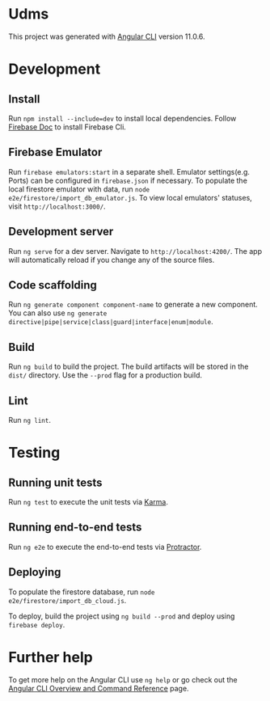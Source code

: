 # Udms

This project was generated with [Angular CLI](https://github.com/angular/angular-cli) version 11.0.6.


# Development

## Install
Run `npm install --include=dev` to install local dependencies. Follow [Firebase Doc](https://firebase.google.com/docs/cli) to install Firebase Cli.

## Firebase Emulator
Run `firebase emulators:start` in a separate shell. Emulator settings(e.g. Ports) can be configured in `firebase.json` if necessary. To populate the local firestore emulator with data, run `node e2e/firestore/import_db_emulator.js`. To view local emulators' statuses, visit `http://localhost:3000/`.

## Development server

Run `ng serve` for a dev server. Navigate to `http://localhost:4200/`. The app will automatically reload if you change any of the source files.

## Code scaffolding

Run `ng generate component component-name` to generate a new component. You can also use `ng generate directive|pipe|service|class|guard|interface|enum|module`.

## Build

Run `ng build` to build the project. The build artifacts will be stored in the `dist/` directory. Use the `--prod` flag for a production build.

## Lint

Run `ng lint`.

# Testing

## Running unit tests

Run `ng test` to execute the unit tests via [Karma](https://karma-runner.github.io).

## Running end-to-end tests

Run `ng e2e` to execute the end-to-end tests via [Protractor](http://www.protractortest.org/).

## Deploying

To populate the firestore database, run `node e2e/firestore/import_db_cloud.js`.

To deploy, build the project using `ng build --prod` and deploy using `firebase deploy`.

# Further help

To get more help on the Angular CLI use `ng help` or go check out the [Angular CLI Overview and Command Reference](https://angular.io/cli) page.
